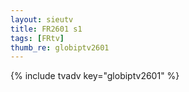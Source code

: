 ```yaml
--- 
layout: sieutv
title: FR2601 s1
tags: [FRtv]
thumb_re: globiptv2601
---
```

{% include tvadv key="globiptv2601" %} 
